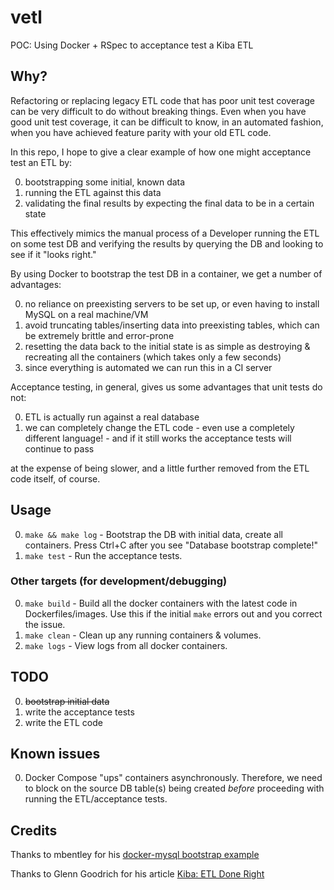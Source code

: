 # vetl
POC: Using Docker + RSpec to acceptance test a Kiba ETL

## Why?

Refactoring or replacing legacy ETL code that has poor unit test coverage can be very difficult to do without breaking things. Even when you have good unit test coverage, it can be difficult to know, in an automated fashion, when you have achieved feature parity with your old ETL code.

In this repo, I hope to give a clear example of how one might acceptance test an ETL by:

0. bootstrapping some initial, known data
0. running the ETL against this data
0. validating the final results by expecting the final data to be in a certain state

This effectively mimics the manual process of a Developer running the ETL on some test DB and verifying the results by querying the DB and looking to see if it "looks right."

By using Docker to bootstrap the test DB in a container, we get a number of advantages:

0. no reliance on preexisting servers to be set up, or even having to install MySQL on a real machine/VM
0. avoid truncating tables/inserting data into preexisting tables, which can be extremely brittle and error-prone
0. resetting the data back to the initial state is as simple as destroying & recreating all the containers (which takes only a few seconds)
0. since everything is automated we can run this in a CI server

Acceptance testing, in general, gives us some advantages that unit tests do not:

0. ETL is actually run against a real database
0. we can completely change the ETL code - even use a completely different language! - and if it still works the acceptance tests will continue to pass

at the expense of being slower, and a little further removed from the ETL code itself, of course.

## Usage

0. `make && make log` - Bootstrap the DB with initial data, create all containers. Press Ctrl+C after you see "Database bootstrap complete!"
0. `make test` - Run the acceptance tests.

### Other targets (for development/debugging)

0. `make build` - Build all the docker containers with the latest code in Dockerfiles/images. Use this if the initial `make` errors out and you correct the issue.
0. `make clean` - Clean up any running containers & volumes.
0. `make logs` - View logs from all docker containers.

## TODO

0. ~~bootstrap initial data~~
0. write the acceptance tests
0. write the ETL code

## Known issues

0. Docker Compose "ups" containers asynchronously. Therefore, we need to block on the source DB table(s) being created _before_ proceeding with running the ETL/acceptance tests.

## Credits

Thanks to mbentley for his [docker-mysql bootstrap example](https://github.com/mbentley/docker-db_bootstrap)

Thanks to Glenn Goodrich for his article [Kiba: ETL Done Right](http://www.sitepoint.com/kiba-etl-done-right/)
